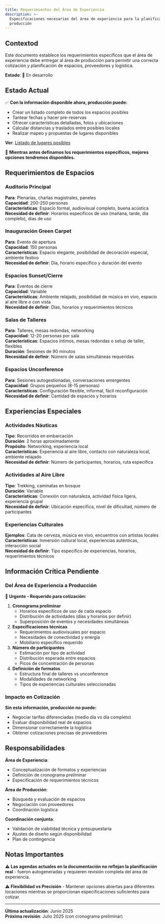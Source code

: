 ```yaml
---
title: Requerimientos del Área de Experiencia
description: >-
  Especificaciones necesarias del área de experiencia para la planificación de
  producción
---
```

## Contextod

Este documento establece los requerimientos específicos que el área de experiencia debe entregar al área de producción para permitir una correcta cotización y planificación de espacios, proveedores y logística.

**Estado**: 🚧 En desarrollo

## Estado Actual

✅ **Con la información disponible ahora, producción puede:**

- Crear un listado completo de todos los espacios posibles
- Tantear fechas y hacer pre-reservas
- Ofrecer características detalladas, fotos y ubicaciones
- Calcular distancias y traslados entre posibles locales
- Realizar mapeo y propuestas de lugares disponibles

**Ver**: [Listado de lugares posibles](/areas/produccion/listado-lugares)

🎯 **Mientras antes definamos los requerimientos específicos, mejores opciones tendremos disponibles.**

## Requerimientos de Espacios

### Auditorio Principal

**Para**: Plenarias, charlas magistrales, paneles\
**Capacidad**: 200-250 personas\
**Características**: Espacio formal, audiovisual completo, buena acústica\
**Necesidad de definir**: Horarios específicos de uso (mañana, tarde, día completo), días de uso

### Inauguración Green Carpet

**Para**: Evento de apertura\
**Capacidad**: 150 personas\
**Características**: Espacio elegante, posibilidad de decoración especial, ambiente festivo\
**Necesidad de definir**: Día, horario específico y duración del evento

### Espacios Sunset/Cierre

**Para**: Eventos de cierre\
**Capacidad**: Variable\
**Características**: Ambiente relajado, posibilidad de música en vivo, espacio al aire libre o con vista\
**Necesidad de definir**: Días, horarios y requerimientos técnicos

### Salas de Talleres

**Para**: Talleres, mesas redondas, networking\
**Capacidad**: 12-20 personas por sala\
**Características**: Espacios íntimos, mesas redondas o setup de taller, flexibles\
**Duración**: Sesiones de 90 minutos\
**Necesidad de definir**: Número de salas simultáneas requeridas

### Espacios Unconference

**Para**: Sesiones autogestionadas, conversaciones emergentes\
**Capacidad**: Grupos pequeños (8-15 personas)\
**Características**: Configuración flexible, informal, fácil reconfiguración\
**Necesidad de definir**: Cantidad de espacios y horarios

## Experiencias Especiales

### Actividades Náuticas

**Tipo**: Recorridos en embarcación\
**Duración**: 2 horas aproximadamente\
**Propósito**: Networking, experiencia local\
**Características**: Experiencia al aire libre, contacto con naturaleza local, ambiente relajado\
**Necesidad de definir**: Número de participantes, horarios, ruta específica

### Actividades al Aire Libre

**Tipo**: Trekking, caminatas en bosque\
**Duración**: Variable\
**Características**: Conexión con naturaleza, actividad física ligera, experiencia grupal\
**Necesidad de definir**: Ubicación específica, nivel de dificultad, número de participantes

### Experiencias Culturales

**Ejemplos**: Cata de cerveza, música en vivo, encuentros con artistas locales\
**Características**: Inmersión cultural local, experiencias auténticas, interacción social\
**Necesidad de definir**: Tipo específico de experiencias, horarios, requerimientos técnicos

## Información Crítica Pendiente

### Del Área de Experiencia a Producción

**🔴 Urgente - Requerido para cotización:**

1. **Cronograma preliminar**
   - Horarios específicos de uso de cada espacio
   - Distribución de actividades (días y horarios por definir)
   - Superposición de eventos y necesidades simultáneas
1. **Especificaciones técnicas**
   - Requerimientos audiovisuales por espacio
   - Necesidades de conectividad y energía
   - Mobiliario específico requerido
1. **Número de participantes**
   - Estimación por tipo de actividad
   - Distribución esperada entre espacios
   - Picos de concentración de personas
1. **Definición de formatos**
   - Estructura final de talleres vs unconference
   - Modalidades de networking
   - Tipos de experiencias culturales seleccionadas

### Impacto en Cotización

**Sin esta información, producción no puede:**

- Negociar tarifas diferenciadas (medio día vs día completo)
- Evaluar disponibilidad real de espacios
- Dimensionar correctamente la logística
- Obtener cotizaciones precisas de proveedores

## Responsabilidades

**Área de Experiencia**:

- Conceptualización de formatos y experiencias
- Definición de cronograma preliminar
- Especificación de requerimientos técnicos

**Área de Producción**:

- Búsqueda y evaluación de espacios
- Negociación con proveedores
- Coordinación logística

**Coordinación conjunta**:

- Validación de viabilidad técnica y presupuestaria
- Ajustes de diseño según disponibilidad
- Plan de contingencia

## Notas Importantes

⚠️ **Las agendas actuales en la documentación no reflejan la planificación real** - fueron autogeneradas y requieren revisión completa del área de experiencia.

⚠️ **Flexibilidad vs Precisión** - Mantener opciones abiertas para diferentes locaciones mientras se proporcionan especificaciones suficientes para cotizar.

---

**Última actualización**: Junio 2025\
**Próxima revisión**: Julio 2025 (con cronograma preliminar)
